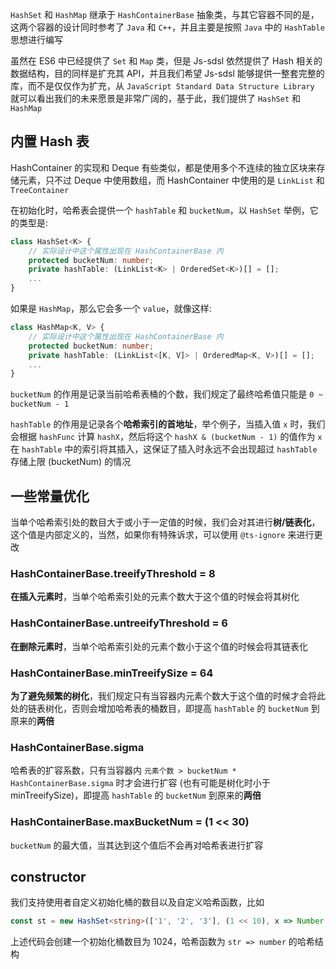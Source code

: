 `HashSet` 和 `HashMap` 继承于 `HashContainerBase` 抽象类，与其它容器不同的是，这两个容器的设计同时参考了 `Java` 和 `C++`，并且主要是按照 `Java` 中的 `HashTable` 思想进行编写

虽然在 ES6 中已经提供了 `Set` 和 `Map` 类，但是 Js-sdsl 依然提供了 Hash 相关的数据结构，目的同样是扩充其 API，并且我们希望 Js-sdsl 能够提供一整套完整的库，而不是仅仅作为扩充，从 `JavaScript Standard Data Structure Library` 就可以看出我们的未来愿景是非常广阔的，基于此，我们提供了 `HashSet` 和 `HashMap`

## 内置 Hash 表

HashContainer 的实现和 Deque 有些类似，都是使用多个不连续的独立区块来存储元素，只不过 Deque 中使用数组，而 HashContainer 中使用的是 `LinkList` 和 `TreeContainer`

在初始化时，哈希表会提供一个 `hashTable` 和 `bucketNum`，以 `HashSet` 举例，它的类型是:

```typescript
class HashSet<K> {
    // 实际设计中这个属性出现在 HashContainerBase 内
    protected bucketNum: number;
    private hashTable: (LinkList<K> | OrderedSet<K>)[] = [];
    ...
}
```

如果是 `HashMap`，那么它会多一个 `value`，就像这样:

```typescript
class HashMap<K, V> {
    // 实际设计中这个属性出现在 HashContainerBase 内
    protected bucketNum: number;
    private hashTable: (LinkList<[K, V]> | OrderedMap<K, V>)[] = [];
    ...
}
```

`bucketNum` 的作用是记录当前哈希表桶的个数，我们规定了最终哈希值只能是 `0 ~ bucketNum - 1`

`hashTable` 的作用是记录各个**哈希索引的首地址**，举个例子，当插入值 `x` 时，我们会根据 `hashFunc` 计算 `hashX`，然后将这个 `hashX & (bucketNum - 1)` 的值作为 `x` 在 `hashTable` 中的索引将其插入，这保证了插入时永远不会出现超过 `hashTable` 存储上限 (bucketNum) 的情况

## 一些常量优化

当单个哈希索引处的数目大于或小于一定值的时候，我们会对其进行**树/链表化**，这个值是内部定义的，当然，如果你有特殊诉求，可以使用 `@ts-ignore` 来进行更改

### HashContainerBase.treeifyThreshold = 8

**在插入元素时**，当单个哈希索引处的元素个数大于这个值的时候会将其树化

### HashContainerBase.untreeifyThreshold = 6

**在删除元素时**，当单个哈希索引处的元素个数小于这个值的时候会将其链表化

### HashContainerBase.minTreeifySize = 64

**为了避免频繁的树化**，我们规定只有当容器内元素个数大于这个值的时候才会将此处的链表树化，否则会增加哈希表的桶数目，即提高 `hashTable` 的 `bucketNum` 到原来的**两倍**

### HashContainerBase.sigma

哈希表的扩容系数，只有当容器内 `元素个数 > bucketNum * HashContainerBase.sigma` 时才会进行扩容 (也有可能是树化时小于 minTreeifySize)，即提高 `hashTable` 的 `bucketNum` 到原来的**两倍**

### HashContainerBase.maxBucketNum = (1 << 30)

`bucketNum` 的最大值，当其达到这个值后不会再对哈希表进行扩容

## constructor

我们支持使用者自定义初始化桶的数目以及自定义哈希函数，比如

```typescript
const st = new HashSet<string>(['1', '2', '3'], (1 << 10), x => Number(x));
```

上述代码会创建一个初始化桶数目为 1024，哈希函数为 `str => number` 的哈希结构

